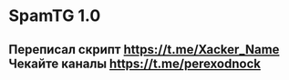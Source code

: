 # SpamTG 1.0
Переписал скрипт https://t.me/Xacker_Name
Чекайте каналы https://t.me/perexodnock
-----------------------------------------------
